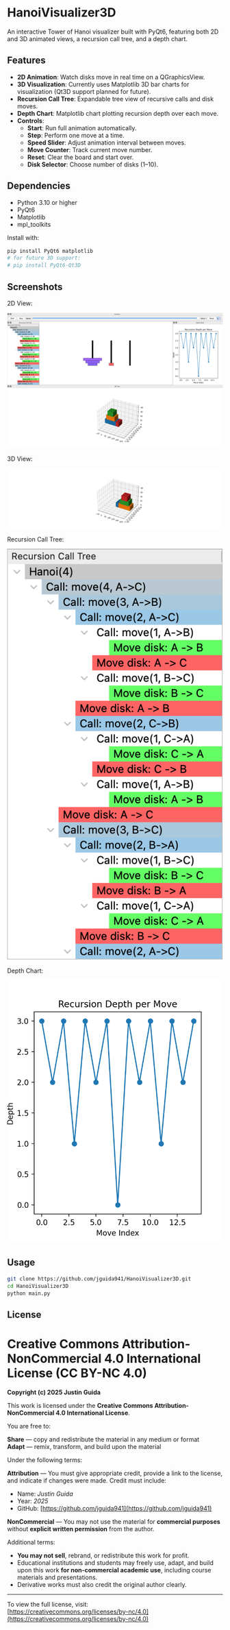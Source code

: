 # HanoiVisualizer3D

An interactive Tower of Hanoi visualizer built with PyQt6, featuring both 2D and 3D animated views, a recursion call tree, and a depth chart.

## Features

* **2D Animation**: Watch disks move in real time on a QGraphicsView.
* **3D Visualization**: Currently uses Matplotlib 3D bar charts for visualization (Qt3D support planned for future).
* **Recursion Call Tree**: Expandable tree view of recursive calls and disk moves.
* **Depth Chart**: Matplotlib chart plotting recursion depth over each move.
* **Controls**:
  * **Start**: Run full animation automatically.
  * **Step**: Perform one move at a time.
  * **Speed Slider**: Adjust animation interval between moves.
  * **Move Counter**: Track current move number.
  * **Reset**: Clear the board and start over.
  * **Disk Selector**: Choose number of disks (1–10).

## Dependencies

* Python 3.10 or higher
* PyQt6
* Matplotlib
* mpl_toolkits

Install with:

```bash
pip install PyQt6 matplotlib
# for future 3D support:
# pip install PyQt6-Qt3D
```

## Screenshots

2D View:

![2D View](screenshots/2d_view.png)

3D View:

![3D View](screenshots/3d_view.png)

Recursion Call Tree:

![Call Tree](screenshots/call_tree.png)

Depth Chart:

![Depth Chart](screenshots/depth_chart.png)


## Usage

```bash
git clone https://github.com/jguida941/HanoiVisualizer3D.git
cd HanoiVisualizer3D
python main.py
```

## License

# Creative Commons Attribution-NonCommercial 4.0 International License (CC BY-NC 4.0)

**Copyright (c) 2025 Justin Guida**

This work is licensed under the **Creative Commons Attribution-NonCommercial 4.0 International License**.

You are free to:

**Share** — copy and redistribute the material in any medium or format  
**Adapt** — remix, transform, and build upon the material  

Under the following terms:

 **Attribution** — You must give appropriate credit, provide a link to the license, and indicate if changes were made. Credit must include:
- Name: *Justin Guida*
- Year: *2025*
- GitHub: [https://github.com/jguida941](https://github.com/jguida941)

 **NonCommercial** — You may not use the material for **commercial purposes** without **explicit written permission** from the author.

Additional terms:

- **You may not sell**, rebrand, or redistribute this work for profit.  
- Educational institutions and students may freely use, adapt, and build upon this work **for non-commercial academic use**, including course materials and presentations.
- Derivative works must also credit the original author clearly.

---

To view the full license, visit:  
[https://creativecommons.org/licenses/by-nc/4.0](https://creativecommons.org/licenses/by-nc/4.0)
